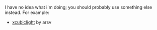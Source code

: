 I have no idea what i'm doing; you should probably use something else instead. For example:
* [xcubiclight](https://github.com/arsv/xcubiclight/blob/master/xcubiclight.c) by arsv 
